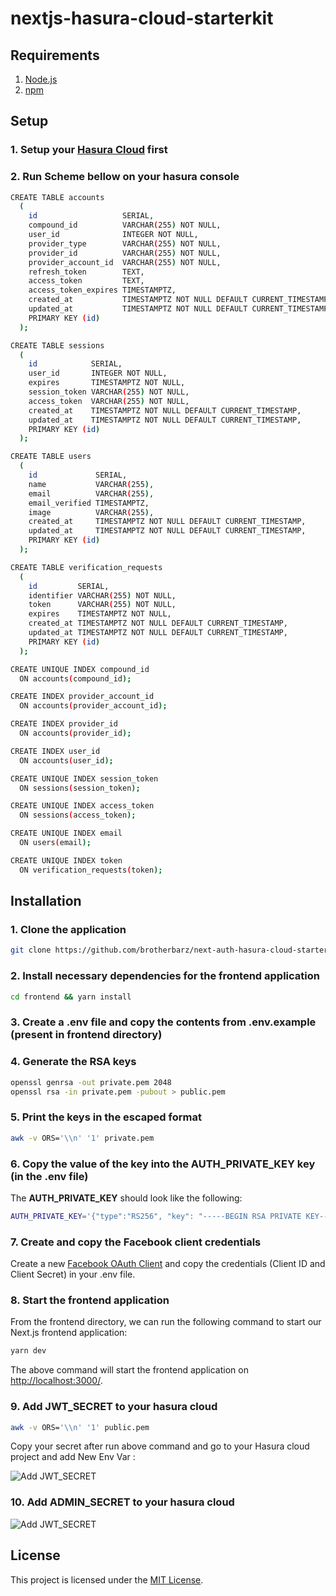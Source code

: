 # nextjs-hasura-cloud-starterkit

## Requirements

1. [Node.js](https://nodejs.org/)
2. [npm](https://www.npmjs.com/)

## Setup
### 1. **Setup your [Hasura Cloud](https://cloud.hasura.io/) first**

### 2. **Run Scheme bellow on your hasura console**

```sh
CREATE TABLE accounts
  (
    id                   SERIAL,
    compound_id          VARCHAR(255) NOT NULL,
    user_id              INTEGER NOT NULL,
    provider_type        VARCHAR(255) NOT NULL,
    provider_id          VARCHAR(255) NOT NULL,
    provider_account_id  VARCHAR(255) NOT NULL,
    refresh_token        TEXT,
    access_token         TEXT,
    access_token_expires TIMESTAMPTZ,
    created_at           TIMESTAMPTZ NOT NULL DEFAULT CURRENT_TIMESTAMP,
    updated_at           TIMESTAMPTZ NOT NULL DEFAULT CURRENT_TIMESTAMP,
    PRIMARY KEY (id)
  );

CREATE TABLE sessions
  (
    id            SERIAL,
    user_id       INTEGER NOT NULL,
    expires       TIMESTAMPTZ NOT NULL,
    session_token VARCHAR(255) NOT NULL,
    access_token  VARCHAR(255) NOT NULL,
    created_at    TIMESTAMPTZ NOT NULL DEFAULT CURRENT_TIMESTAMP,
    updated_at    TIMESTAMPTZ NOT NULL DEFAULT CURRENT_TIMESTAMP,
    PRIMARY KEY (id)
  );

CREATE TABLE users
  (
    id             SERIAL,
    name           VARCHAR(255),
    email          VARCHAR(255),
    email_verified TIMESTAMPTZ,
    image          VARCHAR(255),
    created_at     TIMESTAMPTZ NOT NULL DEFAULT CURRENT_TIMESTAMP,
    updated_at     TIMESTAMPTZ NOT NULL DEFAULT CURRENT_TIMESTAMP,
    PRIMARY KEY (id)
  );

CREATE TABLE verification_requests
  (
    id         SERIAL,
    identifier VARCHAR(255) NOT NULL,
    token      VARCHAR(255) NOT NULL,
    expires    TIMESTAMPTZ NOT NULL,
    created_at TIMESTAMPTZ NOT NULL DEFAULT CURRENT_TIMESTAMP,
    updated_at TIMESTAMPTZ NOT NULL DEFAULT CURRENT_TIMESTAMP,
    PRIMARY KEY (id)
  );

CREATE UNIQUE INDEX compound_id
  ON accounts(compound_id);

CREATE INDEX provider_account_id
  ON accounts(provider_account_id);

CREATE INDEX provider_id
  ON accounts(provider_id);

CREATE INDEX user_id
  ON accounts(user_id);

CREATE UNIQUE INDEX session_token
  ON sessions(session_token);

CREATE UNIQUE INDEX access_token
  ON sessions(access_token);

CREATE UNIQUE INDEX email
  ON users(email);

CREATE UNIQUE INDEX token
  ON verification_requests(token);
```

## Installation

### 1. **Clone the application**

```sh
git clone https://github.com/brotherbarz/next-auth-hasura-cloud-starterkit.git
```

### 2. **Install necessary dependencies for the frontend application**

```sh
cd frontend && yarn install
```

### 3. **Create a .env file and copy the contents from .env.example (present in frontend directory)**

### 4. **Generate the RSA keys**

```sh
openssl genrsa -out private.pem 2048
openssl rsa -in private.pem -pubout > public.pem
```

### 5. **Print the keys in the escaped format**

```sh
awk -v ORS='\\n' '1' private.pem
```

### 6. **Copy the value of the key into the AUTH_PRIVATE_KEY key (in the .env file)**

The **AUTH_PRIVATE_KEY** should look like the following:

```sh
AUTH_PRIVATE_KEY='{"type":"RS256", "key": "-----BEGIN RSA PRIVATE KEY-----\nMIIEowIBAAKCAQEA0U3NR0eyMehHBlx6DK5sJ+Pys9dTWf558kpKVeQvL2oIZEY3\nLvS3/jdrIm/dU4WrIGPki1r/AWXQAyBZ2FKnZROcUWN0IqdmxrC5zTDymuscqhKX\nqxjSwrwOVWHc+zWWmXCQGmDdoCokXd9ZW66nA0BN66MdMC2+d5GrZdKUF305dpzT\nUdzDE12/XwOEUalCM0703eGu8zFwutLYc3+vf2CFOQ1z+rvDQD4N2aZABKTxZRtE\nkMHljnoyKlF9rljNzT/5N8YQE7qn4pBh6CMa1zcSilk9nhgl55n/Kjn2xMieWdIa\nlaOEKw1LqqIjiT1ESkAKfPaIoSSnmTaYy78gbwIDAQABAoIBAF+3t+AYLqraMdj7\n46j2/2lCupR6LZkjYntmdBZRky6YzBunbMchjR9KEsmd5Na0c20NodAFHkdyWy2C\n1vOx4PG9hShHVi4e5kaJPX9UGi60xNgWRpwtbv01aUysw5VyjVvAeXZGxDPh8d2o\nLcJa3fADsV7IqqmE0ez2hi67nZQbkbEUbKs7aGfCE6srCfjCfOadfNnto9+7qDjJ\nnd4rK18H1rBSLTqj4T7wd1K8THgo25vjEuVRbGsEVrNB/B1Dz0pdOqhqukzixfcS\nVL/7uYDXehLasmUQu2VtMFsLqDpAbQgvpoNnzeZuB0WARvygSi/n4t+pCi84hXXe\na1m/01kCgYEA6+i5FwJAPxe2oCc0iignHjA20itTalyUhgJrLa8tTs721GJ3ku0A\n/EJVgmoNOLCQnZMldWvEDGmf6QuaWitq8ZWK/0BmHrEjbDA7m1fPdf3hrNx6eH/i\nazxjAoWA/u0yZg6QvUC7hSOO6WEpFYGuc2+/mHlnm5RLdL3QNIlHyyUCgYEA4yEI\n2deZ9MgmxbnFc76u7VhT1lc1MHpuAcDR3hqKT9xH2fTBaTDpVqeFbQJR5Hu+ZqgT\nL3+zV5kzIz3RaNMGN1IaxDEEx+tDnL9aw8sqawauWZtp7W2EeFvtP8uhHiBWpqVl\nvus6Gpl6hpNg6X96vHRcW+mB13I/h5YWA25EEwMCgYA5YbkrvJNuBVGZsQ+Zj1y8\nfhPHmVxH4c8KranuSc7mfXcSgAT/ywBTW7s65prisCfs/C6/WgAs2MBZykW4Kxlv\nO+W8Yqi0THgGR9En3vsKgz+ScWqkxs6HMQAQS/LtjzqUEnToY8d5AgYwBD8fCRUq\n5QKgjt9Bu5eDBOyQ6td4tQKBgBtDrOdRfTaoDBdyHGSvgBoXn0C8iTL/j1MAjXDG\n6NF7VNiyC8GP0ILJazfRrnjp7cou5Nav0pxyVHQniIq3wihD39irNbK16BDZ25Bj\nQ/1C+Qzing2VNvCnwEwHKpkOMrigZB1N6VSmFdIvwNNmrRoQMcIKvr5ZBY1GE/Bn\nfR53AoGBAIXaWIoDW5d9XwFa8HdxkgMPyLlizckZKyXASYEGWD2VU8P1NwA/bZ1t\nymioQPRJymTBfUL6E44Ebwx25DezjYEun1yqouZ+WZBlsEYtssffzTs2IocZ6aCN\nYfzt3orUEI/rWbRSqYFEuOntzzf3a7r3MtDU41e7iXcNkRSxCAIV\n-----END RSA PRIVATE KEY-----\n"}'
```

### 7. **Create and copy the Facebook client credentials**

Create a new [Facebook OAuth Client](https://developers.facebook.com/apps/) and copy the credentials (Client ID and Client Secret) in your .env file.

### 8. **Start the frontend application**

From the frontend directory, we can run the following command to start our Next.js frontend application:

```sh
yarn dev
```

The above command will start the frontend application on [http://localhost:3000/](http://localhost:3000).

### 9. **Add JWT_SECRET to your hasura cloud**

```sh
awk -v ORS='\\n' '1' public.pem
```

Copy your secret after run above command and go to your Hasura cloud project and add New Env Var :

![Add JWT_SECRET](https://i.postimg.cc/d3fJKrkH/jwt-secret.jpg)

### 10. **Add ADMIN_SECRET to your hasura cloud**

![Add JWT_SECRET](https://i.postimg.cc/J4K2tMp8/admin-secret.jpg)


## License

This project is licensed under the [MIT License](https://opensource.org/licenses/MIT).
